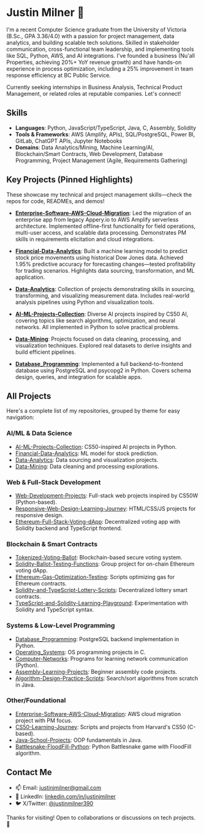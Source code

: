 # Justin Milner 👋

I'm a recent Computer Science graduate from the University of Victoria (B.Sc., GPA 3.36/4.0) with a passion for project management, data analytics, and building scalable tech solutions. Skilled in stakeholder communication, cross-functional team leadership, and implementing tools like SQL, Python, AWS, and AI integrations. I've founded a business (Nu'all Properties, achieving 20%+ YoY revenue growth) and have hands-on experience in process optimization, including a 25% improvement in team response efficiency at BC Public Service.

Currently seeking internships in Business Analysis, Technical Product Management, or related roles at reputable companies. Let's connect!

## Skills
- **Languages**: Python, JavaScript/TypeScript, Java, C, Assembly, Solidity
- **Tools & Frameworks**: AWS (Amplify, APIs), SQL/PostgreSQL, Power BI, GitLab, ChatGPT APIs, Jupyter Notebooks
- **Domains**: Data Analytics/Mining, Machine Learning/AI, Blockchain/Smart Contracts, Web Development, Database Programming, Project Management (Agile, Requirements Gathering)

## Key Projects (Pinned Highlights)
These showcase my technical and project management skills—check the repos for code, READMEs, and demos!

- **[Enterprise-Software-AWS-Cloud-Migration](https://github.com/justinjimilner/Enterprise-Software-AWS-Cloud-Migration)**: Led the migration of an enterprise app from legacy Appery.io to AWS Amplify serverless architecture. Implemented offline-first functionality for field operations, multi-user access, and scalable data processing. Demonstrates PM skills in requirements elicitation and cloud integrations.
  
- **[Financial-Data-Analytics](https://github.com/justinjimilner/Financial-Data-Analytics)**: Built a machine learning model to predict stock price movements using historical Dow Jones data. Achieved 1.95% predictive accuracy for forecasting changes—tested profitability for trading scenarios. Highlights data sourcing, transformation, and ML application.

- **[Data-Analytics](https://github.com/justinjimilner/Data-Analytics)**: Collection of projects demonstrating skills in sourcing, transforming, and visualizing measurement data. Includes real-world analysis pipelines using Python and visualization tools.

- **[AI-ML-Projects-Collection](https://github.com/justinjimilner/AI-ML-Projects-Collection)**: Diverse AI projects inspired by CS50 AI, covering topics like search algorithms, optimization, and neural networks. All implemented in Python to solve practical problems.

- **[Data-Mining](https://github.com/justinjimilner/Data-Mining)**: Projects focused on data cleaning, processing, and visualization techniques. Explored real datasets to derive insights and build efficient pipelines.

- **[Database_Programming](https://github.com/justinjimilner/Database_Programming)**: Implemented a full backend-to-frontend database using PostgreSQL and psycopg2 in Python. Covers schema design, queries, and integration for scalable apps.

## All Projects
Here's a complete list of my repositories, grouped by theme for easy navigation:

### AI/ML & Data Science
- [AI-ML-Projects-Collection](https://github.com/justinjimilner/AI-ML-Projects-Collection): CS50-inspired AI projects in Python.
- [Financial-Data-Analytics](https://github.com/justinjimilner/Financial-Data-Analytics): ML model for stock prediction.
- [Data-Analytics](https://github.com/justinjimilner/Data-Analytics): Data sourcing and visualization projects.
- [Data-Mining](https://github.com/justinjimilner/Data-Mining): Data cleaning and processing explorations.

### Web & Full-Stack Development
- [Web-Development-Projects](https://github.com/justinjimilner/Web-Development-Projects): Full-stack web projects inspired by CS50W (Python-based).
- [Responsive-Web-Design-Learning-Journey](https://github.com/justinjimilner/Responsive-Web-Design-Learning-Journey): HTML/CSS/JS projects for responsive design.
- [Ethereum-Full-Stack-Voting-dApp](https://github.com/justinjimilner/Ethereum-Full-Stack-Voting-dApp): Decentralized voting app with Solidity backend and TypeScript frontend.

### Blockchain & Smart Contracts
- [Tokenized-Voting-Ballot](https://github.com/justinjimilner/Tokenized-Voting-Ballot): Blockchain-based secure voting system.
- [Solidity-Ballot-Testing-Functions](https://github.com/justinjimilner/Solidity-Ballot-Testing-Functions): Group project for on-chain Ethereum voting dApp.
- [Ethereum-Gas-Optimization-Testing](https://github.com/justinjimilner/Ethereum-Gas-Optimization-Testing): Scripts optimizing gas for Ethereum contracts.
- [Solidity-and-TypeScript-Lottery-Scripts](https://github.com/justinjimilner/Solidity-and-TypeScript-Lottery-Scripts): Decentralized lottery smart contracts.
- [TypeScript-and-Solidity-Learning-Playground](https://github.com/justinjimilner/TypeScript-and-Solidity-Learning-Playground): Experimentation with Solidity and TypeScript syntax.

### Systems & Low-Level Programming
- [Database_Programming](https://github.com/justinjimilner/Database_Programming): PostgreSQL backend implementation in Python.
- [Operating_Systems](https://github.com/justinjimilner/Operating_Systems): OS programming projects in C.
- [Computer-Networks](https://github.com/justinjimilner/Computer-Networks): Programs for learning network communication (Python).
- [Assembly-Learning-Projects](https://github.com/justinjimilner/Assembly-Learning-Projects): Beginner assembly code projects.
- [Algorithm-Design-Practice-Scripts](https://github.com/justinjimilner/Algorithm-Design-Practice-Scripts): Search/sort algorithms from scratch in Java.

### Other/Foundational
- [Enterprise-Software-AWS-Cloud-Migration](https://github.com/justinjimilner/Enterprise-Software-AWS-Cloud-Migration): AWS cloud migration project with PM focus.
- [CS50-Learning-Journey](https://github.com/justinjimilner/CS50-Learning-Journey): Scripts and projects from Harvard's CS50 (C-based).
- [Java-School-Projects](https://github.com/justinjimilner/Java-School-Projects): OOP fundamentals in Java.
- [Battlesnake-FloodFill-Python](https://github.com/justinjimilner/Battlesnake-FloodFill-Python): Python Battlesnake game with FloodFill algorithm.

## Contact Me
- 📫 Email: justinjmilner@gmail.com
- 🔗 LinkedIn: [linkedin.com/in/justinjmilner](https://linkedin.com/in/justinjmilner)
- 🐦 X/Twitter: [@justinmilner390](https://x.com/justinmilner390)

Thanks for visiting! Open to collaborations or discussions on tech projects. 🚀

